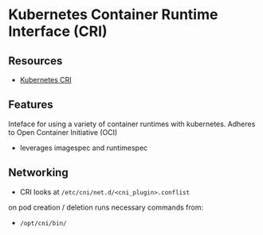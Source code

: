 # Kubernetes Container Runtime Interface (CRI)

## Resources
- [Kubernetes CRI](https://kubernetes.io/docs/concepts/architecture/cri/)

## Features
Inteface for using a variety of container runtimes with kubernetes.
Adheres to Open Container Initiative (OCI)

- leverages imagespec and runtimespec

## Networking
* CRI looks at `/etc/cni/net.d/<cni_plugin>.conflist`

on pod creation / deletion runs necessary commands from:
* `/opt/cni/bin/`
